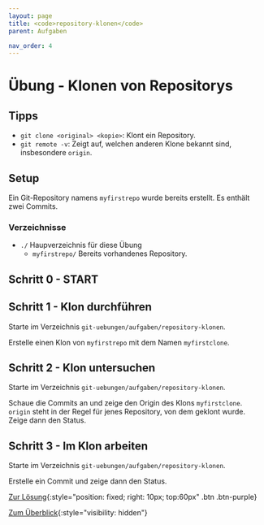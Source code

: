 ```yaml
---
layout: page
title: <code>repository-klonen</code>
parent: Aufgaben

nav_order: 4
---
```

# Übung - Klonen von Repositorys


## Tipps

 * `git clone <original> <kopie>`: Klont ein Repository.
 * `git remote -v`: Zeigt auf, welchen anderen Klone bekannt sind,
   insbesondere `origin`.

## Setup

Ein Git-Repository namens `myfirstrepo` wurde bereits erstellt.
Es enthält zwei Commits.

### Verzeichnisse

 * `./` Haupverzeichnis für diese Übung 
   - `myfirstrepo/` Bereits vorhandenes Repository.
  

<!--UEB-Klonen von Repositorys--><h2>Schritt 0 - START</h2>

<!--UEB-Klonen von Repositorys--><h2>Schritt 1 - Klon durchführen</h2>

Starte im Verzeichnis `git-uebungen/aufgaben/repository-klonen`.

Erstelle einen Klon von `myfirstrepo` mit dem Namen `myfirstclone`.

<!--UEB-Klonen von Repositorys--><h2>Schritt 2 - Klon untersuchen</h2>

Starte im Verzeichnis `git-uebungen/aufgaben/repository-klonen`.

Schaue die Commits an und
zeige den Origin des Klons `myfirstclone`.
`origin` steht in der Regel für jenes Repository,
von dem geklont wurde.
Zeige dann den Status.

<!--UEB-Klonen von Repositorys--><h2>Schritt 3 - Im Klon arbeiten</h2>

Starte im Verzeichnis `git-uebungen/aufgaben/repository-klonen`.

Erstelle ein Commit und zeige dann den Status.

[Zur Lösung](loesung-repository-klonen.html){:style="position: fixed; right: 10px; top:60px" .btn .btn-purple}

[Zum Überblick](../../ueberblick.html){:style="visibility: hidden"}

